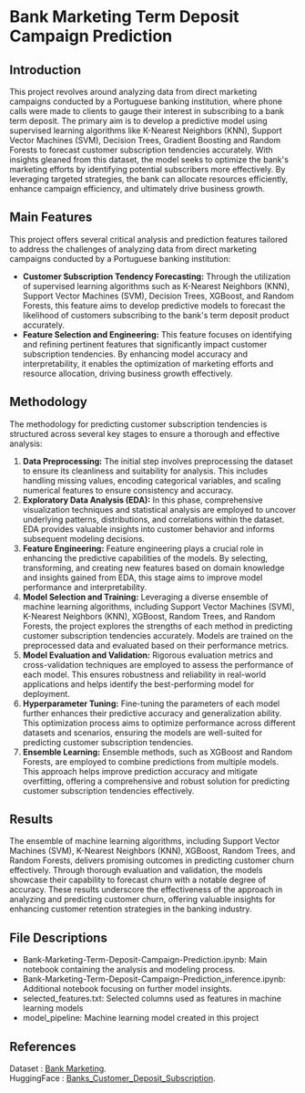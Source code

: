 # Bank Marketing Term Deposit Campaign Prediction
## Introduction
This project revolves around analyzing data from direct marketing campaigns conducted by a Portuguese banking institution, where phone calls were made to clients to gauge their interest in subscribing to a bank term deposit. The primary aim is to develop a predictive model using supervised learning algorithms like K-Nearest Neighbors (KNN), Support Vector Machines (SVM), Decision Trees, Gradient Boosting and Random Forests to forecast customer subscription tendencies accurately. With insights gleaned from this dataset, the model seeks to optimize the bank's marketing efforts by identifying potential subscribers more effectively. By leveraging targeted strategies, the bank can allocate resources efficiently, enhance campaign efficiency, and ultimately drive business growth.

## Main Features

This project offers several critical analysis and prediction features tailored to address the challenges of analyzing data from direct marketing campaigns conducted by a Portuguese banking institution:

- **Customer Subscription Tendency Forecasting:** Through the utilization of supervised learning algorithms such as K-Nearest Neighbors (KNN), Support Vector Machines (SVM), Decision Trees, XGBoost, and Random Forests, this feature aims to develop predictive models to forecast the likelihood of customers subscribing to the bank's term deposit product accurately.  
- **Feature Selection and Engineering:** This feature focuses on identifying and refining pertinent features that significantly impact customer subscription tendencies. By enhancing model accuracy and interpretability, it enables the optimization of marketing efforts and resource allocation, driving business growth effectively.

## Methodology

The methodology for predicting customer subscription tendencies is structured across several key stages to ensure a thorough and effective analysis:

1. **Data Preprocessing:** The initial step involves preprocessing the dataset to ensure its cleanliness and suitability for analysis. This includes handling missing values, encoding categorical variables, and scaling numerical features to ensure consistency and accuracy.
2. **Exploratory Data Analysis (EDA):** In this phase, comprehensive visualization techniques and statistical analysis are employed to uncover underlying patterns, distributions, and correlations within the dataset. EDA provides valuable insights into customer behavior and informs subsequent modeling decisions.
3. **Feature Engineering:** Feature engineering plays a crucial role in enhancing the predictive capabilities of the models. By selecting, transforming, and creating new features based on domain knowledge and insights gained from EDA, this stage aims to improve model performance and interpretability.
4. **Model Selection and Training:** Leveraging a diverse ensemble of machine learning algorithms, including Support Vector Machines (SVM), K-Nearest Neighbors (KNN), XGBoost, Random Trees, and Random Forests, the project explores the strengths of each method in predicting customer subscription tendencies accurately. Models are trained on the preprocessed data and evaluated based on their performance metrics.
5. **Model Evaluation and Validation:** Rigorous evaluation metrics and cross-validation techniques are employed to assess the performance of each model. This ensures robustness and reliability in real-world applications and helps identify the best-performing model for deployment.
6. **Hyperparameter Tuning:** Fine-tuning the parameters of each model further enhances their predictive accuracy and generalization ability. This optimization process aims to optimize performance across different datasets and scenarios, ensuring the models are well-suited for predicting customer subscription tendencies.
7. **Ensemble Learning:** Ensemble methods, such as XGBoost and Random Forests, are employed to combine predictions from multiple models. This approach helps improve prediction accuracy and mitigate overfitting, offering a comprehensive and robust solution for predicting customer subscription tendencies effectively.

## Results

The ensemble of machine learning algorithms, including Support Vector Machines (SVM), K-Nearest Neighbors (KNN), XGBoost, Random Trees, and Random Forests, delivers promising outcomes in predicting customer churn effectively. Through thorough evaluation and validation, the models showcase their capability to forecast churn with a notable degree of accuracy. These results underscore the effectiveness of the approach in analyzing and predicting customer churn, offering valuable insights for enhancing customer retention strategies in the banking industry.

## File Descriptions

- Bank-Marketing-Term-Deposit-Campaign-Prediction.ipynb: Main notebook containing the analysis and modeling process.
- Bank-Marketing-Term-Deposit-Campaign-Prediction_inference.ipynb: Additional notebook focusing on further model insights. 
- selected_features.txt: Selected columns used as features in machine learning models 
- model_pipeline: Machine learning model created in this project

## References

Dataset     : <a href="https://archive.ics.uci.edu/dataset/222/bank+marketing">Bank Marketing</a>.  
HuggingFace : <a href="https://huggingface.co/spaces/taliida-nabilah/Banks_Customer_Deposit_Subscription">Banks_Customer_Deposit_Subscription</a>. 

